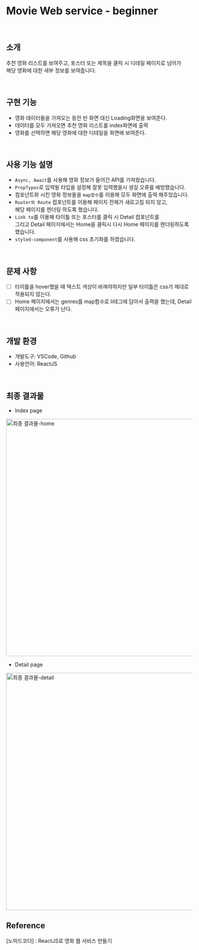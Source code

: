 # Movie Web service - beginner

<br>

## 소개
추천 영화 리스트를 보여주고, 포스터 또는 제목을 클릭 시 디테일 페이지로 넘어가<br />해당 영화에 대한 세부 정보를 보여줍니다.

<br>

## 구현 기능
  - 영화 데이터들을 가져오는 동안 빈 화면 대신 Loading화면을 보여준다.
  - 데이터를 모두 가져오면 추천 영화 리스트를 index화면에 출력
  - 영화를 선택하면 해당 영화에 대한 디테일을 화면에 보여준다.

<br>

## 사용 기능 설명 
  - `Async, Await`를 사용해 영화 정보가 들어간 API를 가져왔습니다.
  - `PropTypes`로 입력될 타입을 설정해 잘못 입력했을시 생길 오류를 예방했습니다.
  - 컴포넌트화 시킨 영화 정보들을 `map함수`를 이용해 모두 화면에 출력 해주었습니다.
  - `Router와 Route` 컴포넌트를 이용해 페이지 전체가 새로고침 되지 않고,<br />
  해당 페이지를 렌더링 하도록 했습니다. 
  - `Link to`를 이용해 타이틀 또는 포스터를 클릭 시 Detail 컴포넌트를<br />
  그리고 Detail 페이지에서는 Home을 클릭시 다시 Home 페이지를 렌더링하도록 했습니다.
  - `styled-component`를 사용해 css 초기화를 하였습니다.

<br>

## 문제 사항
  - [ ] 타이틀을 hover했을 때 텍스트 색상이 바껴야하지만 일부 타이틀은 css가 제대로 적용되지 않는다.
  - [ ] Home 페이지에서는 genres를 map함수로 li테그에 담아서 출력을 했는데, Detail 페이지에서는 오류가 난다.

<br>

## 개발 환경
  - 개발도구: VSCode, Github
  - 사용언어: ReactJS

<br>

## 최종 결과물
- Index page
<img width="640" alt="최종 결과물-home" src="https://user-images.githubusercontent.com/93115007/159482921-e54faf9b-5cf1-47df-b6a5-923e31e15dbb.png">

- Detail page
<img width="640" alt="최종 결과물-detail" src="https://user-images.githubusercontent.com/93115007/159484166-3f2f2a71-c850-4c37-8a64-7aeb58190489.png">

<br>

## Reference
  [노마드코더] : ReactJS로 영화 웹 서비스 만들기